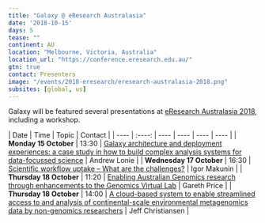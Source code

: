 ```yaml
---
title: "Galaxy @ eResearch Australasia"
date: '2018-10-15'
days: 5
tease: ""
continent: AU
location: "Melbourne, Victoria, Australia"
location_url: "https://conference.eresearch.edu.au/"
gtn: true
contact: Presenters
image: "/events/2018-eresearch/eresearch-australasia-2018.png"
subsites: [global, us]
---
```


Galaxy will be featured several presentations at [eResearch Australasia 2018](https://conference.eresearch.edu.au/), including a workshop.

| Date | Time | Topic | Contact |
| ---- | :----: | ---- | ---- | ---- | ---- |
| **Monday 15 October** | 13:30 | [Galaxy architecture and deployment experiences: a case study in how to build complex analysis systems for data-focussed science](https://conference.eresearch.edu.au/2018/07/galaxy-architecture-and-deployment-experiences-a-case-study-in-how-to-build-complex-analysis-systems-for-data-focussed-science/) | Andrew Lonie |
| **Wednesday 17 October** | 16:30 | [Scientific workflow uptake – What are the challenges?](https://conference.eresearch.edu.au/2018/08/scientific-workflow-uptake-what-are-the-challenges/) | Igor Makunin |
| **Thursday 18 October** | 11:20 | [Enabling Australian Genomics research through enhancements to the Genomics Virtual Lab](https://conference.eresearch.edu.au/2018/08/enabling-australian-genomics-research-through-enhancements-to-the-genomics-virtual-lab/) | Gareth Price |
| **Thursday 18 October** | 14:00 | [A cloud-based system to enable streamlined access to and analysis of continental-scale environmental metagenomics data by non-genomics researchers](https://conference.eresearch.edu.au/2018/08/a-cloud-based-system-to-enable-streamlined-access-to-and-analysis-of-continental-scale-environmental-metagenomics-data-by-non-genomics-researchers/) | Jeff Christiansen |
